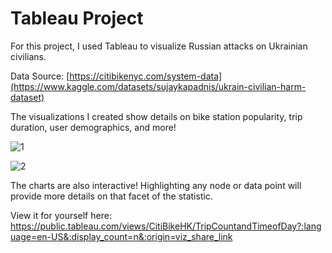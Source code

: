 # Tableau Project

For this project, I used Tableau to visualize Russian attacks on Ukrainian civilians.

Data Source: [https://citibikenyc.com/system-data](https://www.kaggle.com/datasets/sujaykapadnis/ukrain-civilian-harm-dataset)

The visualizations I created show details on bike station popularity, trip duration, user demographics, and more!

![1](https://github.com/hdkronke/tableau/assets/117773492/4206192d-11e6-4f25-b081-095100c8d1a7)

![2](https://github.com/hdkronke/tableau/assets/117773492/afca1bdc-a380-4d7f-8086-22d336c8abfb)

The charts are also interactive! Highlighting any node or data point will provide more details on that facet of the statistic.

View it for yourself here: https://public.tableau.com/views/CitiBikeHK/TripCountandTimeofDay?:language=en-US&:display_count=n&:origin=viz_share_link
